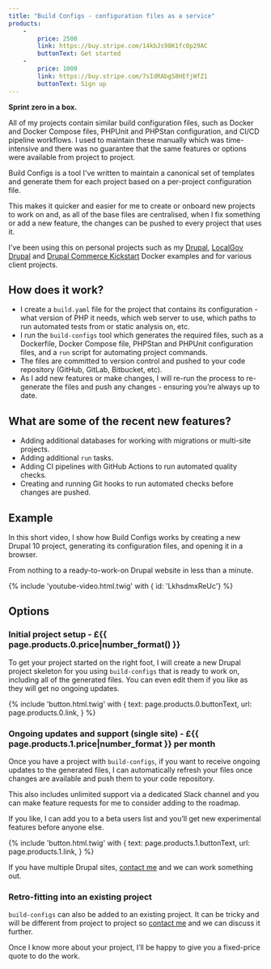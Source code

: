 ```yaml
---
title: "Build Configs - configuration files as a service"
products:
    -
        price: 2500
        link: https://buy.stripe.com/14kbJs98K1fc0p29AC
        buttonText: Get started
    -
        price: 1000
        link: https://buy.stripe.com/7sIdRAbgS8HEfjWfZ1
        buttonText: Sign up
---
```


**Sprint zero in a box.**

All of my projects contain similar build configuration files, such as Docker and Docker Compose files, PHPUnit and PHPStan configuration, and CI/CD pipeline workflows. I used to maintain these manually which was time-intensive and there was no guarantee that the same features or options were available from project to project.

Build Configs is a tool I've written to maintain a canonical set of templates and generate them for each project based on a per-project configuration file.

This makes it quicker and easier for me to create or onboard new projects to work on and, as all of the base files are centralised, when I fix something or add a new feature, the changes can be pushed to every project that uses it.

I've been using this on personal projects such as my [Drupal](https://github.com/opdavies/docker-example-drupal), [LocalGov Drupal](https://github.com/opdavies/docker-example-drupal-localgov) and [Drupal Commerce Kickstart](https://github.com/opdavies/docker-example-drupal-commerce-kickstart) Docker examples and for various client projects.

## How does it work?

- I create a `build.yaml` file for the project that contains its configuration - what version of PHP it needs, which web server to use, which paths to run automated tests from or static analysis on, etc.
- I run the `build-configs` tool which generates the required files, such as a Dockerfile, Docker Compose file, PHPStan and PHPUnit configuration files, and a `run` script for automating project commands.
- The files are committed to version control and pushed to your code repository (GitHub, GitLab, Bitbucket, etc).
- As I add new features or make changes, I will re-run the process to re-generate the files and push any changes - ensuring you’re always up to date.

## What are some of the recent new features?

* Adding additional databases for working with migrations or multi-site projects.
* Adding additional `run` tasks.
* Adding CI pipelines with GitHub Actions to run automated quality checks.
* Creating and running Git hooks to run automated checks before changes are pushed.

## Example

In this short video, I show how Build Configs works by creating a new Drupal 10 project, generating its configuration files, and opening it in a browser.

From nothing to a ready-to-work-on Drupal website in less than a minute.

{% include 'youtube-video.html.twig' with { id: 'LkhsdmxReUc'} %}

## Options

### Initial project setup - £{{ page.products.0.price|number_format() }}

To get your project started on the right foot, I will create a new Drupal project skeleton for you using `build-configs` that is ready to work on, including all of the generated files. You can even edit them if you like as they will get no ongoing updates.

{% include 'button.html.twig' with {
  text: page.products.0.buttonText,
  url: page.products.0.link,
} %}

### Ongoing updates and support (single site) - £{{ page.products.1.price|number_format }} per month

Once you have a project with `build-configs`, if you want to receive ongoing updates to the generated files, I can automatically refresh your files once changes are available and push them to your code repository.

This also includes unlimited support via a dedicated Slack channel and you can make feature requests for me to consider adding to the roadmap.

If you like, I can add you to a beta users list and you’ll get new experimental features before anyone else.

{% include 'button.html.twig' with {
  text: page.products.1.buttonText,
  url: page.products.1.link,
} %}


If you have multiple Drupal sites, [contact me](/contact) and we can work something out.

### Retro-fitting into an existing project

`build-configs` can also be added to an existing project. It can be tricky and will be different from project to project so [contact me](/contact) and we can discuss it further.

Once I know more about your project, I’ll be happy to give you a fixed-price quote to do the work.
